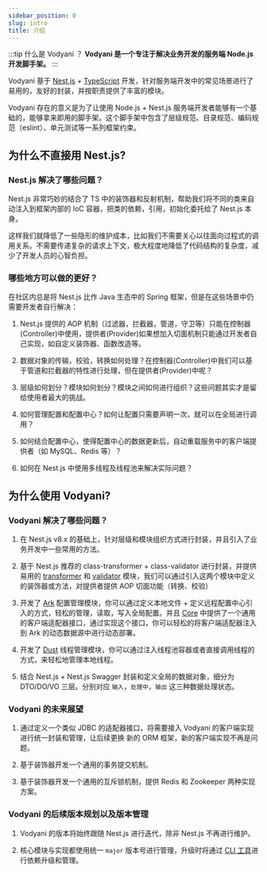 ```yaml
---
sidebar_position: 0
slug: intro
title: 介绍
---
```


:::tip 什么是 Vodyani ？
**Vodyani 是一个专注于解决业务开发的服务端 Node.js 开发脚手架。**
:::

Vodyani 基于 [Nest.js](https://github.com/nestjs/nest) + [TypeScript](https://github.com/microsoft/TypeScript) 开发，针对服务端开发中的常见场景进行了易用的，友好的封装，并按职责提供了丰富的模块。

Vodyani 存在的意义是为了让使用 Node.js + Nest.js 服务端开发者能够有一个基础的，能够拿来即用的脚手架。这个脚手架中包含了层级规范、目录规范、编码规范（eslint）、单元测试等一系列框架约束。

## 为什么不直接用 Nest.js?

### Nest.js 解决了哪些问题？

Nest.js 非常巧妙的结合了 TS 中的装饰器和反射机制，帮助我们将不同的类来自动注入到框架内部的 IoC 容器，把类的依赖，引用，初始化委托给了 Nest.js 本身。

这样我们就降低了一些隐形的维护成本，比如我们不需要关心以往面向过程式的调用关系。不需要传递复杂的请求上下文，极大程度地降低了代码结构的复杂度，减少了开发人员的心智负担。

### 哪些地方可以做的更好？

在社区内总是将 Nest.js 比作 Java 生态中的 Spring 框架，但是在这些场景中仍需要开发者自行解决：

1. Nest.js 提供的 AOP 机制（过滤器，拦截器，管道，守卫等）只能在控制器(Controller)中使用，提供者(Provider)如果想加入切面机制只能通过开发者自己实现，如自定义装饰器、函数改造等。

2. 数据对象的传输，校验，转换如何处理？在控制器(Controller)中我们可以基于管道和拦截器的特性进行处理，但在提供者(Provider)中呢？

3. 层级如何划分？模块如何划分？模块之间如何进行组织？这些问题其实才是留给使用者最大的挑战。

4. 如何管理配置和配置中心？如何让配置只需要声明一次，就可以在全局进行调用？

5. 如何结合配置中心，使得配置中心的数据更新后，自动重载服务中的客户端提供者（如 MySQL、Redis 等）？

6. 如何在 Nest.js 中使用多线程及线程池来解决实际问题？

## 为什么使用 Vodyani?

### Vodyani 解决了哪些问题？

1. 在 Nest.js v8.x 的基础上，针对层级和模块组织方式进行封装，并且引入了业务开发中一些常用的方法。

2. 基于 Nest.js 推荐的 class-transformer + class-validator 进行封装，并提供易用的 [transformer](./advanced/transformer.md) 和 [validator](./advanced/validator.md) 模块，我们可以通过引入这两个模块中定义的装饰器或方法，对提供者提供 AOP 切面功能（转换、校验）

3. 开发了 [Ark](./advanced/ark.md) 配置管理模块，你可以通过定义本地文件 + 定义远程配置中心引入的方式，轻松的管理，读取，写入全局配置。并且 [Core](./advanced/core.md) 中提供了一个通用的客户端适配器接口，通过实现这个接口，你可以轻松的将客户端适配器注入到 Ark 的动态数据源中进行动态部署。

4. 开发了 [Dust](./advanced/dust.md) 线程管理模块，你可以通过注入线程池容器或者直接调用线程的方式，来轻松地管理本地线程。

5. 结合 Nest.js + Nest.js Swagger 封装和定义全局的数据对象，细分为 DTO/DO/VO 三层。分别对应 `输入`，`处理中`，`输出` 这三种数据处理状态。
 
### Vodyani 的未来展望

1. 通过定义一个类似 JDBC 的适配器接口，将需要接入 Vodyani 的客户端实现进行统一封装和管理，让后续更换 新的 ORM 框架，新的客户端实现不再是问题。

2. 基于装饰器开发一个通用的事务提交机制。

3. 基于装饰器开发一个通用的互斥锁机制，提供 Redis 和 Zookeeper 两种实现方案。

### Vodyani 的后续版本规划以及版本管理

1. Vodyani 的版本将始终跟随 Nest.js 进行迭代，除非 Nest.js 不再进行维护。

2. 核心模块与实现都使用统一 `major` 版本号进行管理，升级时将通过 [CLI 工具](./other/cli)进行依赖升级和管理。